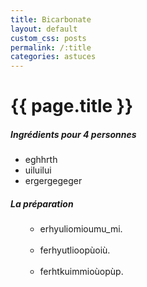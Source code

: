 ```yaml
---
title: Bicarbonate
layout: default
custom_css: posts
permalink: /:title
categories: astuces
---
```


# {{ page.title }}

##### Ingrédients pour 4 personnes

- eghhrth
- uiluilui
- ergergegeger

##### La préparation

<ul id="prepa">

<section id="categories" markdown="1">

- erhyuliomioumu_mi.<br><br>
- ferhyutlioopùoiù.<br><br>
- ferhtkuimmioùopùp.

</section>

</ul>